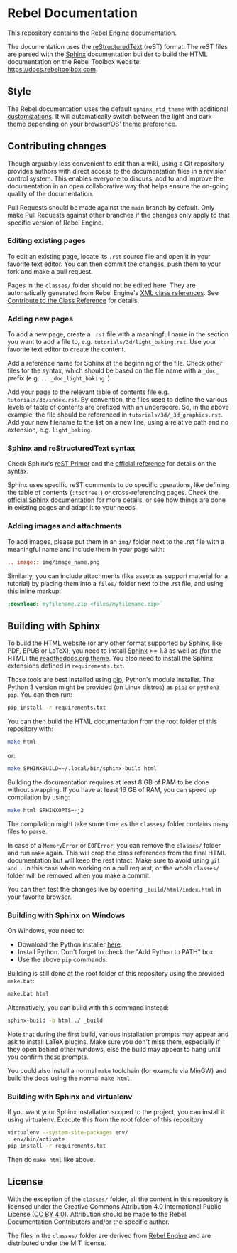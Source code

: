 # Rebel Documentation

This repository contains the [Rebel Engine](https://github.com/RebelToolbox/RebelEngine) documentation.

The documentation uses the [reStructuredText](https://docutils.sourceforge.io/rst.html) (reST) format. The reST files are parsed with the [Sphinx](https://www.sphinx-doc.org/) documentation builder to build the HTML documentation on the Rebel Toolbox website: https://docs.rebeltoolbox.com.

## Style

The Rebel documentation uses the default ``sphinx_rtd_theme`` with additional [customizations](_static/). It will automatically switch between the light and dark theme depending on your browser/OS' theme preference.

## Contributing changes

Though arguably less convenient to edit than a wiki, using a Git repository provides authors with direct access to the documentation files in a revision control system. This enables everyone to discuss, add to and improve the documentation in an open collaborative way that helps ensure the on-going quality of the documentation.

Pull Requests should be made against the `main` branch by default. Only make Pull Requests against other branches if the changes only apply to that specific version of Rebel Engine.

### Editing existing pages

To edit an existing page, locate its `.rst` source file and open it in your favorite text editor. You can then commit the changes, push them to your fork and make a pull request.

Pages in the `classes/` folder should not be edited here. They are automatically generated from Rebel Engine's [XML class references](https://github.com/RebelToolbox/RebelEngine/tree/main/doc/classes). See [Contribute to the Class Reference](https://docs.rebeltoolbox.com/en/latest/contributing/updating_the_class_reference.html) for details.

### Adding new pages

To add a new page, create a `.rst` file with a meaningful name in the section you want to add a file to, e.g. `tutorials/3d/light_baking.rst`. Use your favorite text editor to create the content.

Add a reference name for Sphinx at the beginning of the file. Check other files for the syntax, which should be based on the file name with a `_doc_` prefix (e.g. `.. _doc_light_baking:`).

Add your page to the relevant table of contents file e.g. `tutorials/3d/index.rst`. By convention, the files used to define the various levels of table of contents are prefixed with an underscore. So, in the above example, the file should be referenced in `tutorials/3d/_3d_graphics.rst`. Add your new filename to the list on a new line, using a relative path and no extension, e.g. `light_baking`.

### Sphinx and reStructuredText syntax

Check Sphinx's [reST Primer](https://www.sphinx-doc.org/en/stable/rest.html) and the [official reference](http://docutils.sourceforge.net/rst.html) for details on the syntax.

Sphinx uses specific reST comments to do specific operations, like defining the table of contents (`:toctree:`) or cross-referencing pages. Check the [official Sphinx documentation](https://www.sphinx-doc.org/en/stable/index.html) for more details, or see how things are done in existing pages and adapt it to your needs.

### Adding images and attachments

To add images, please put them in an `img/` folder next to the .rst file with a meaningful name and include them in your page with:
```rst
.. image:: img/image_name.png
```

Similarly, you can include attachments (like assets as support material for a tutorial) by placing them into a `files/` folder next to the .rst file, and using this inline markup:
```rst
:download:`myfilename.zip <files/myfilename.zip>`
```

## Building with Sphinx

To build the HTML website (or any other format supported by Sphinx, like PDF, EPUB or LaTeX), you need to install [Sphinx](https://www.sphinx-doc.org/) >= 1.3 as well as (for the HTML) the [readthedocs.org theme](https://github.com/snide/sphinx_rtd_theme). You also need to install the Sphinx extensions defined in `requirements.txt`.

Those tools are best installed using [pip](https://pip.pypa.io), Python's module installer. The Python 3 version might be provided (on Linux distros) as `pip3` or `python3-pip`. You can then run:

```sh
pip install -r requirements.txt
```

You can then build the HTML documentation from the root folder of this repository with:

```sh
make html
```

or:

```sh
make SPHINXBUILD=~/.local/bin/sphinx-build html
```

Building the documentation requires at least 8 GB of RAM to be done without swapping. If you have at least 16 GB of RAM, you can speed up compilation by using:

```bash
make html SPHINXOPTS=-j2
```

The compilation might take some time as the `classes/` folder contains many files to parse.

In case of a `MemoryError` or `EOFError`, you can remove the `classes/` folder and run `make` again. This will drop the class references from the final HTML documentation but will keep the rest intact. Make sure to avoid using `git add .` in this case when working on a pull request, or the whole `classes/` folder will be removed when you make a commit.

You can then test the changes live by opening `_build/html/index.html` in your favorite browser.

### Building with Sphinx on Windows

On Windows, you need to:
* Download the Python installer [here](https://www.python.org/downloads/).
* Install Python. Don't forget to check the "Add Python to PATH" box.
* Use the above `pip` commands.

Building is still done at the root folder of this repository using the provided `make.bat`:
```sh
make.bat html
```

Alternatively, you can build with this command instead:
```sh
sphinx-build -b html ./ _build
```

Note that during the first build, various installation prompts may appear and ask to install LaTeX plugins.
Make sure you don't miss them, especially if they open behind other windows, else the build may appear to hang until you confirm these prompts.

You could also install a normal `make` toolchain (for example via MinGW) and build the docs using the normal `make html`.

### Building with Sphinx and virtualenv

If you want your Sphinx installation scoped to the project, you can install it using virtualenv.
Execute this from the root folder of this repository:

```sh
virtualenv --system-site-packages env/
. env/bin/activate
pip install -r requirements.txt
```

Then do `make html` like above.

## License

With the exception of the `classes/` folder, all the content in this repository is licensed under the Creative Commons Attribution 4.0 International Public License ([CC BY 4.0](https://creativecommons.org/licenses/by/4.0/)). Attribution should be made to the Rebel Documentation Contributors and/or the specific author.

The files in the `classes/` folder are derived from [Rebel Engine](https://github.com/RebelToolbox/RebelEngine) and are distributed under the MIT license.
